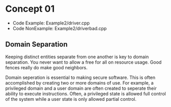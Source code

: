 # Concept 01
* Code Example: Example2/driver.cpp
* Code NonExample: Example2/driverbad.cpp

## Domain Separation
Keeping distinct entities separate from one another is key to domain separation. 
You never want to allow a free for all on resource usage. Good fences really do 
make good neighbors. 

Domain seperation is essential to making secure software. This 
is often accomplished by creating two or more domains of use. For example, a 
privileged domain and a user domain are often created to seperate their ability 
to execute instructions. Often, a privileged state is allowed full control of 
the system while a user state is only allowed partial control.
